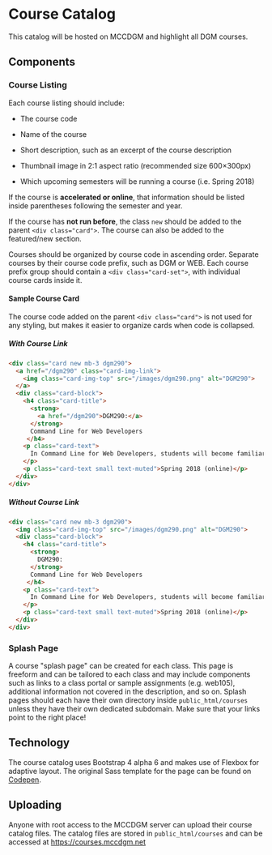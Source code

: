 # Course Catalog

This catalog will be hosted on MCCDGM and highlight all DGM courses.

## Components

### Course Listing

Each course listing should include:

* The course code

* Name of the course

* Short description, such as an excerpt of the course description

* Thumbnail image in 2:1 aspect ratio (recommended size 600&times;300px)

* Which upcoming semesters will be running a course (i.e. Spring 2018)

If the course is **accelerated or online**, that information should be listed inside parentheses following the semester and year.

If the course has **not run before**, the class `new` should be added to the parent `<div class="card">`. The course can also be added to the featured/new section.

Courses should be organized by course code in ascending order. Separate courses by their course code prefix, such as DGM or WEB. Each course prefix group should contain a `<div class="card-set">`, with individual course cards inside it.

#### Sample Course Card

The course code added on the parent `<div class="card">` is not used for any styling, but makes it easier to organize cards when code is collapsed.

##### With Course Link

```html
<div class="card new mb-3 dgm290">
  <a href="/dgm290" class="card-img-link">
    <img class="card-img-top" src="/images/dgm290.png" alt="DGM290">
  </a>
  <div class="card-block">
    <h4 class="card-title">
      <strong>
        <a href="/dgm290">DGM290:</a>
      </strong>
      Command Line for Web Developers
     </h4>
    <p class="card-text">
      In Command Line for Web Developers, students will become familiar with UNIX command line tools. Using automated build tools and task runners, students will be able to create and deploy static websites. Students will also learn how to use version control to work with teams and manage projects.
    </p>
    <p class="card-text small text-muted">Spring 2018 (online)</p>
  </div>
</div>
```

##### Without Course Link

```html
<div class="card new mb-3 dgm290">
  <img class="card-img-top" src="/images/dgm290.png" alt="DGM290">
  <div class="card-block">
    <h4 class="card-title">
      <strong>
        DGM290:
      </strong>
      Command Line for Web Developers
     </h4>
    <p class="card-text">
      In Command Line for Web Developers, students will become familiar with UNIX command line tools. Using automated build tools and task runners, students will be able to create and deploy static websites. Students will also learn how to use version control to work with teams and manage projects.
    </p>
    <p class="card-text small text-muted">Spring 2018 (online)</p>
  </div>
</div>
```

### Splash Page

A course "splash page" can be created for each class. This page is freeform and can be tailored to each class and may include components such as links to a class portal or sample assignments (e.g. web105), additional information not covered in the description, and so on. Splash pages should each have their own directory inside `public_html/courses` unless they have their own dedicated subdomain. Make sure that your links point to the right place!

## Technology

The course catalog uses Bootstrap 4 alpha 6 and makes use of Flexbox for adaptive layout. The original Sass template for the page can be found on [Codepen](https://codepen.io/blindingstars/pen/ZyJVOd?editors=1100).

## Uploading

Anyone with root access to the MCCDGM server can upload their course catalog files. The catalog files are stored in `public_html/courses` and can be accessed at https://courses.mccdgm.net
